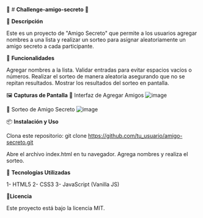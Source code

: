 🎁 # **Challenge-amigo-secreto** 🎁

📌 **Descripción**

Este es un proyecto de "Amigo Secreto" que permite a los usuarios agregar nombres a una lista y realizar un sorteo para asignar aleatoriamente un amigo secreto a cada participante.

🚀 **Funcionalidades**

Agregar nombres a la lista.
Validar entradas para evitar espacios vacíos o números.
Realizar el sorteo de manera aleatoria asegurando que no se repitan resultados.
Mostrar los resultados del sorteo en pantalla.

🖼️ **Capturas de Pantalla**
📍 Interfaz de Agregar Amigos
![image](https://github.com/user-attachments/assets/168dc569-801f-4e13-b8b1-c3401e03faa3)

🎲 Sorteo de Amigo Secreto
![image](https://github.com/user-attachments/assets/e7ec2822-f108-4a3a-8e3f-5b74a5f23678)

📦 **Instalación y Uso**

Clona este repositorio:
  git clone https://github.com/tu_usuario/amigo-secreto.git

Abre el archivo index.html en tu navegador.
Agrega nombres y realiza el sorteo.

📌 **Tecnologías Utilizadas**

1- HTML5
2- CSS3
3- JavaScript (Vanilla JS)

📄**Licencia**

Este proyecto está bajo la licencia MIT.
